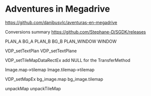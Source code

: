 # Adventures in Megadrive
https://github.com/danibusvlc/aventuras-en-megadrive


Conversions summary
https://github.com/Stephane-D/SGDK/releases


PLAN_A					BG_A
PLAN_B					BG_B
PLAN_WINDOW				WINDOW


VDP_setTextPlan			VDP_setTextPlane


VDP_setTileMapDataRectEx
add NULL for the TransferMethod


Image.map->tilemap		Image.tilemap->tilemap


VDP_setMapEx
bg_image.map			bg_image.tilemap


unpackMap				unpackTileMap
